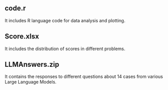 ## code.r
It includes R language code for data analysis and plotting.

## Score.xlsx
It includes the distribution of scores in different problems.

## LLMAnswers.zip
It contains the responses to different questions about 14 cases from various Large Language Models.
